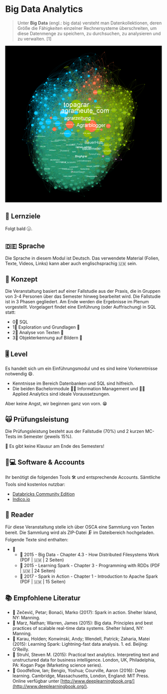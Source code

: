 # Big Data Analytics

> Unter **Big Data** \(engl.: big data\) versteht man Datenkollektionen, deren Größe die Fähigkeiten einzelner Rechnersysteme überschreiten, um diese Datenmenge zu speichern, zu durchsuchen, zu analysieren und zu verwalten. \[1\]

![Visualisierung des Twitter-Netzwerks der Agrarbranche.](../../.gitbook/assets/twitter_netzwerk_viz.png)

## 🎯 Lernziele <a id="learning-objectives"></a>

Folgt bald 🕟.

## 🇩🇪 Sprache

Die Sprache in diesem Modul ist Deutsch. Das verwendete Material \(Folien, Texte, Videos, Links\) kann aber auch englischsprachig 🇺🇲 sein.

## 📃 Konzept <a id="concept"></a>

Die Veranstaltung basiert auf einer Fallstudie aus der Praxis, die in Gruppen von 3-4 Personen über das Semester hinweg bearbeitet wird. Die Fallstudie ist in 3 Phasen gegliedert. Am Ende werden die Ergebnisse im Plenum vorgestellt. Vorgelagert findet eine Einführung \(oder Auffrischung\) in SQL statt:

* 0⃣ SQL 
* 1⃣ Exploration und Grundlagen 🧭 
* 2⃣ Analyse von Texten 📄 
* 3⃣ Objekterkennung auf Bildern 🖼 

## 🎚 Level <a id="level"></a>

Es handelt sich um ein Einführungsmodul und es sind keine Vorkenntnisse notwendig 😄. 

* Kenntnisse im Bereich Datenbanken und SQL sind hilfreich.
* Die beiden Bachelormodule 👨🏫 Information Management und 👨🏫 Applied Analytics sind ideale Voraussetzungen.

Aber keine Angst, wir beginnen ganz von vorn. 😁 

## 🙀 Prüfungsleistung <a id="examination"></a>

Die Prüfungsleistung besteht aus der Fallstudie \(70%\) und 2 kurzen MC-Tests im Semester \(jeweils 15%\). 

🤟 Es gibt keine Klausur am Ende des Semesters!

## 👩💻 Software & Accounts <a id="software-and-accounts"></a>

Ihr benötigt die folgenden Tools 🛠 und entsprechende Accounts. Sämtliche Tools sind kostenlos nutzbar:

* [Databricks Community Edition](https://community.cloud.databricks.com)
* [Indico.io](https://indico.io)

## 📑 Reader

Für diese Veranstaltung stelle ich über OSCA eine Sammlung von Texten bereit. Die Sammlung wird als ZIP-Datei 🗜 im Dateibereich hochgeladen. Folgende Texte sind enthalten:

* 📂 
  * 📑 2015 - Big Data - Chapter 4.3 - How Distributed Filesystems Work \(PDF \| 🇺🇲 \| 2 Seiten\)
  * 📑 2015 - Learning Spark - Chapter 3 - Programming with RDDs \(PDF \| 🇺🇲 \| 24 Seiten\)
  * 📑 2017 - Spark in Action - Chapter 1 - Introduction to Apache Spark \(PDF \| 🇺🇲 \| 15 Seiten\)

## 📚 Empfohlene Literatur

* 📘 Zečević, Petar; Bonaći, Marko \(2017\): Spark in action. Shelter Island, NY: Manning.  
* 📘 Marz, Nathan; Warren, James \(2015\): Big data. Principles and best practices of scalable real-time data systems. Shelter Island, NY: Manning. 
* 📘 Karau, Holden; Konwinski, Andy; Wendell, Patrick; Zaharia, Matei \(2015\): Learning Spark: Lightning-fast data analysis. 1. ed. Beijing: O'Reilly. 
* 📘 Struhl, Steven M. \(2015\): Practical text analytics. Interpreting text and unstructured data for business intelligence. London, UK, Philadelphia, PA: Kogan Page \(Marketing science series\). 
* 📘 Goodfellow, Ian; Bengio, Yoshua; Courville, Aaron \(2016\): Deep learning. Cambridge, Massachusetts, London, England: MIT Press. Online verfügbar unter [http://www.deeplearningbook.org/](http://www.deeplearningbook.org/).

